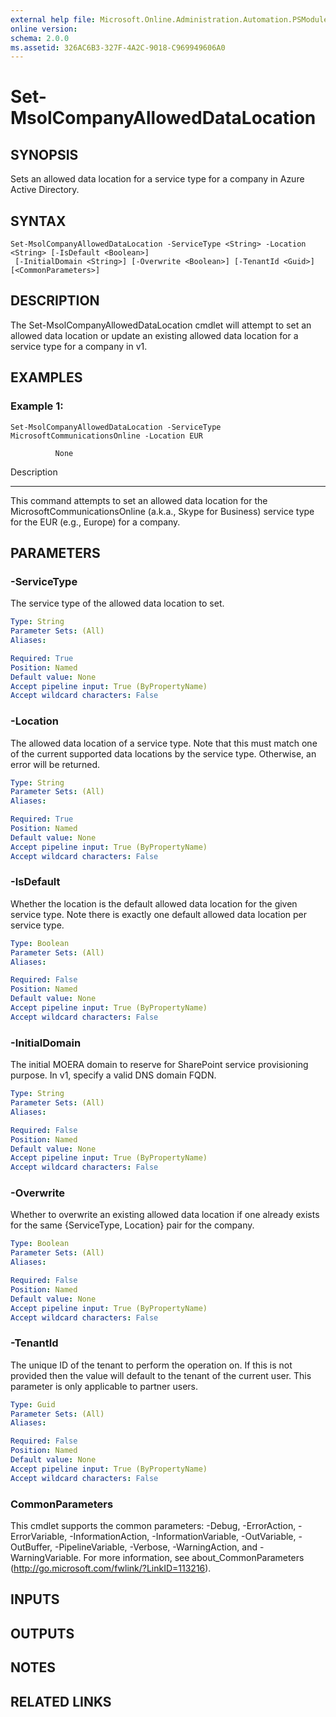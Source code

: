 ```yaml
---
external help file: Microsoft.Online.Administration.Automation.PSModule.dll-Help.xml
online version: 
schema: 2.0.0
ms.assetid: 326AC6B3-327F-4A2C-9018-C969949606A0
---
```


# Set-MsolCompanyAllowedDataLocation

## SYNOPSIS
Sets an allowed data location for a service type for a company in Azure Active Directory.

## SYNTAX

```
Set-MsolCompanyAllowedDataLocation -ServiceType <String> -Location <String> [-IsDefault <Boolean>]
 [-InitialDomain <String>] [-Overwrite <Boolean>] [-TenantId <Guid>] [<CommonParameters>]
```

## DESCRIPTION
The Set-MsolCompanyAllowedDataLocation cmdlet will attempt to set an allowed data location or update an existing allowed data location for a service type for a company in v1.

## EXAMPLES

### Example 1: 
```
Set-MsolCompanyAllowedDataLocation -ServiceType MicrosoftCommunicationsOnline -Location EUR

          None
```

Description

-----------

This command attempts to set an allowed data location for the MicrosoftCommunicationsOnline (a.k.a., Skype for Business) service type for the EUR (e.g., Europe) for a company.

## PARAMETERS

### -ServiceType
The service type of the allowed data location to set.

```yaml
Type: String
Parameter Sets: (All)
Aliases: 

Required: True
Position: Named
Default value: None
Accept pipeline input: True (ByPropertyName)
Accept wildcard characters: False
```

### -Location
The allowed data location of a service type.
Note that this must match one of the current supported data locations by the service type.
Otherwise, an error will be returned.

```yaml
Type: String
Parameter Sets: (All)
Aliases: 

Required: True
Position: Named
Default value: None
Accept pipeline input: True (ByPropertyName)
Accept wildcard characters: False
```

### -IsDefault
Whether the location is the default allowed data location for the given service type.
Note there is exactly one default allowed data location per service type.

```yaml
Type: Boolean
Parameter Sets: (All)
Aliases: 

Required: False
Position: Named
Default value: None
Accept pipeline input: True (ByPropertyName)
Accept wildcard characters: False
```

### -InitialDomain
The initial MOERA domain to reserve for SharePoint service provisioning purpose.
In v1, specify a valid DNS domain FQDN.

```yaml
Type: String
Parameter Sets: (All)
Aliases: 

Required: False
Position: Named
Default value: None
Accept pipeline input: True (ByPropertyName)
Accept wildcard characters: False
```

### -Overwrite
Whether to overwrite an existing allowed data location if one already exists for the same {ServiceType, Location} pair for the company.

```yaml
Type: Boolean
Parameter Sets: (All)
Aliases: 

Required: False
Position: Named
Default value: None
Accept pipeline input: True (ByPropertyName)
Accept wildcard characters: False
```

### -TenantId
The unique ID of the tenant to perform the operation on.
If this is not provided then the value will default to the tenant of the current user.
This parameter is only applicable to partner users.

```yaml
Type: Guid
Parameter Sets: (All)
Aliases: 

Required: False
Position: Named
Default value: None
Accept pipeline input: True (ByPropertyName)
Accept wildcard characters: False
```

### CommonParameters
This cmdlet supports the common parameters: -Debug, -ErrorAction, -ErrorVariable, -InformationAction, -InformationVariable, -OutVariable, -OutBuffer, -PipelineVariable, -Verbose, -WarningAction, and -WarningVariable. For more information, see about_CommonParameters (http://go.microsoft.com/fwlink/?LinkID=113216).

## INPUTS

## OUTPUTS

## NOTES

## RELATED LINKS


